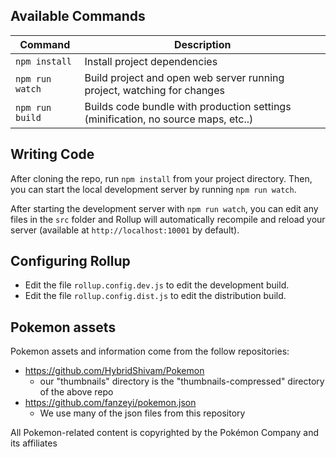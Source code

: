 ## Available Commands

| Command | Description |
|---------|-------------|
| `npm install` | Install project dependencies |
| `npm run watch` | Build project and open web server running project, watching for changes |
| `npm run build` | Builds code bundle with production settings (minification, no source maps, etc..) |

## Writing Code

After cloning the repo, run `npm install` from your project directory. Then, you can start the local development
server by running `npm run watch`.

After starting the development server with `npm run watch`, you can edit any files in the `src` folder
and Rollup will automatically recompile and reload your server (available at `http://localhost:10001`
by default).

## Configuring Rollup

* Edit the file `rollup.config.dev.js` to edit the development build.
* Edit the file `rollup.config.dist.js` to edit the distribution build.

## Pokemon assets

Pokemon assets and information come from the follow repositories:
- https://github.com/HybridShivam/Pokemon
  - our "thumbnails" directory is the "thumbnails-compressed" directory of the above repo
- https://github.com/fanzeyi/pokemon.json
  - We use many of the json files from this repository

All Pokemon-related content is copyrighted by the Pokémon Company and its affiliates
